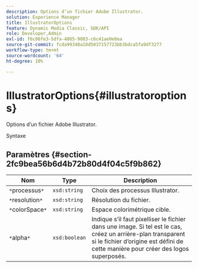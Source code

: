 ```yaml
---
description: Options d’un fichier Adobe Illustrator.
solution: Experience Manager
title: IllustratorOptions
feature: Dynamic Media Classic, SDK/API
role: Developer,Admin
exl-id: f6c06fe3-5dfa-4885-9083-c6c41ae0e0ea
source-git-commit: fcda99340a18d5037157723bb3bdca5fa9df3277
workflow-type: tm+mt
source-wordcount: '64'
ht-degree: 10%

---
```


# IllustratorOptions{#illustratoroptions}

Options d’un fichier Adobe Illustrator.

Syntaxe

## Paramètres {#section-2fc9bea56b6d4b72b80d4f04c5f9b862}

| Nom | Type | Description |
|---|---|---|
| `*`processus`*` | `xsd:string` | Choix des processus Illustrator. |
| `*`resolution`*` | `xsd:string` | Résolution du fichier. |
| `*`colorSpace`*` | `xsd:string` | Espace colorimétrique cible. |
| `*`alpha`*` | `xsd:boolean` | Indique s’il faut pixelliser le fichier dans une image. Si tel est le cas, créez un arrière-plan transparent si le fichier d’origine est défini de cette manière pour créer des logos superposés. |
